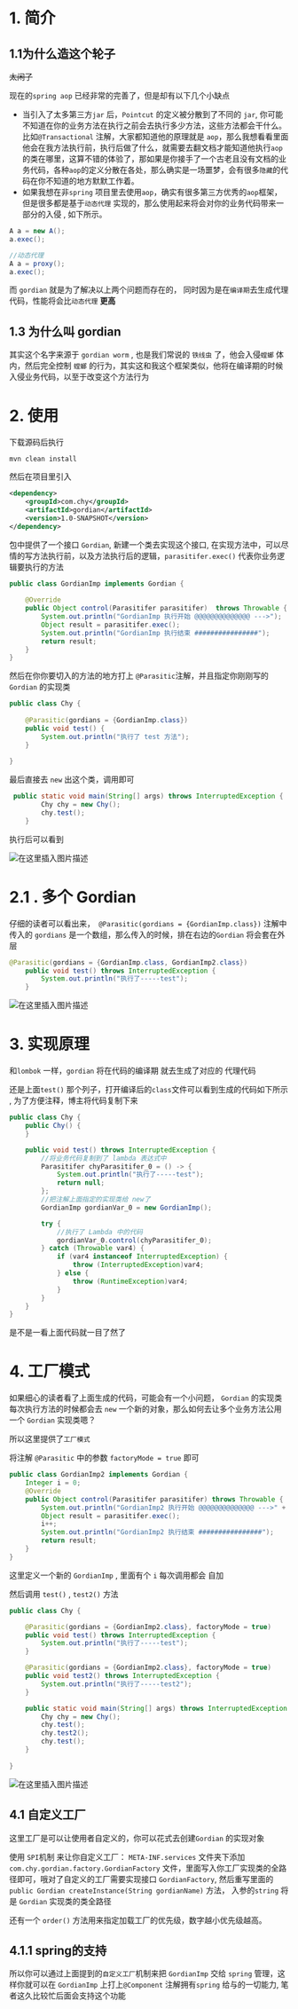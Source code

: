 # 1. 简介

## 1.1为什么造这个轮子
~~太闲了~~ 

现在的`spring aop` 已经非常的完善了，但是却有以下几个小缺点

- 当引入了太多第三方`jar` 后，`Pointcut` 的定义被分散到了不同的 `jar`, 你可能不知道在你的业务方法在执行之前会去执行多少方法，这些方法都会干什么。比如`@Transactional` 注解，大家都知道他的原理就是 `aop`，那么我想看看里面他会在我方法执行前，执行后做了什么，就需要去翻文档才能知道他执行`aop`的类在哪里，这算不错的体验了，那如果是你接手了一个古老且没有文档的业务代码，各种`aop`的定义分散在各处，那么确实是一场噩梦，会有很多`隐藏`的代码在你不知道的地方默默工作着。
- 如果我想在非`spring` 项目里去使用`aop`，确实有很多第三方优秀的`aop`框架，但是很多都是基于`动态代理` 实现的，那么使用起来将会对你的业务代码带来一部分的入侵 , 如下所示。
```java
A a = new A();
a.exec();

//动态代理
A a = proxy();
a.exec();
```

而 `gordian`  就是为了解决以上两个问题而存在的， 同时因为是在`编译期`去生成代理代码，性能将会比`动态代理` __更高__ 



## 1.3 为什么叫 gordian

其实这个名字来源于 `gordian worm` , 也是我们常说的 `铁线虫` 了，他会入侵`螳螂` 体内，然后完全控制 `螳螂` 的行为，其实这和我这个框架类似，他将在编译期的时候入侵业务代码，以至于改变这个方法行为


# 2. 使用

下载源码后执行
```shell
mvn clean install
```
然后在项目里引入
```xml
<dependency>
    <groupId>com.chy</groupId>
    <artifactId>gordian</artifactId>
    <version>1.0-SNAPSHOT</version>
</dependency>
```

包中提供了一个接口 `Gordian`, 新建一个类去实现这个接口, 在实现方法中，可以尽情的写方法执行前，以及方法执行后的逻辑，`parasitifer.exec()` 代表你业务逻辑要执行的方法
```java
public class GordianImp implements Gordian {
   
    @Override
    public Object control(Parasitifer parasitifer)  throws Throwable {
        System.out.println("GordianImp 执行开始 @@@@@@@@@@@@@@ --->");
        Object result = parasitifer.exec();
        System.out.println("GordianImp 执行结束 ################");
        return result;
    }
}
```

然后在你你要切入的方法的地方打上 `@Parasitic`注解，并且指定你刚刚写的 `Gordian` 的实现类
```java
public class Chy {
    
    @Parasitic(gordians = {GordianImp.class})
    public void test() {
        System.out.println("执行了 test 方法");
    }
    
}
```
最后直接去 `new` 出这个类，调用即可
```java
 public static void main(String[] args) throws InterruptedException {
        Chy chy = new Chy();
        chy.test();
    }
```

执行后可以看到 

![在这里插入图片描述](https://img-blog.csdnimg.cn/20200829174519662.png#pic_center)

# 2.1 . 多个 Gordian
仔细的读者可以看出来，` @Parasitic(gordians = {GordianImp.class})` 注解中传入的 `gordians` 是一个数组，那么传入的时候，排在右边的`Gordian` 将会套在外层

```java
@Parasitic(gordians = {GordianImp.class, GordianImp2.class})
    public void test() throws InterruptedException {
        System.out.println("执行了-----test");
    }
```
![在这里插入图片描述](https://img-blog.csdnimg.cn/20200829175352389.png#pic_center)




# 3. 实现原理
和`lombok` 一样，`gordian` 将在代码的编译期 就去生成了对应的 代理代码

还是上面`test()` 那个列子，打开编译后的`class`文件可以看到生成的代码如下所示 , 为了方便注释，博主将代码复制下来
```java
public class Chy {
    public Chy() {
    }

    public void test() throws InterruptedException {
        //将业务代码复制到了 lambda 表达式中
        Parasitifer chyParasitifer_0 = () -> {
            System.out.println("执行了-----test");
            return null;
        };
        //把注解上面指定的实现类给 new了
        GordianImp gordianVar_0 = new GordianImp();

        try {
   	        //执行了 Lambda 中的代码
            gordianVar_0.control(chyParasitifer_0);
        } catch (Throwable var4) {
            if (var4 instanceof InterruptedException) {
                throw (InterruptedException)var4;
            } else {
                throw (RuntimeException)var4;
            }
        }
    }
}
```
是不是一看上面代码就一目了然了

# 4. 工厂模式
如果细心的读者看了上面生成的代码，可能会有一个小问题， `Gordian` 的实现类每次执行方法的时候都会去 `new` 一个新的对象，那么如何去让多个业务方法公用一个 `Gordian` 实现类嗯？

所以这里提供了`工厂模式`

将注解 `@Parasitic` 中的参数 `factoryMode = true` 即可

```java
public class GordianImp2 implements Gordian {
    Integer i = 0;
    @Override
    public Object control(Parasitifer parasitifer) throws Throwable {
        System.out.println("GordianImp2 执行开始 @@@@@@@@@@@@@@ --->" + i);
        Object result = parasitifer.exec();
        i++;
        System.out.println("GordianImp2 执行结束 ################");
        return result;
    }
}

```

这里定义一个新的 `GordianImp` , 里面有个 `i` 每次调用都会 自加

然后调用 `test()` , `test2()` 方法
```java
public class Chy {

    @Parasitic(gordians = {GordianImp2.class}, factoryMode = true)
    public void test() throws InterruptedException {
        System.out.println("执行了-----test");
    }

    @Parasitic(gordians = {GordianImp2.class}, factoryMode = true)
    public void test2() throws InterruptedException {
        System.out.println("执行了-----test2");
    }

    public static void main(String[] args) throws InterruptedException {
        Chy chy = new Chy();
        chy.test();
        chy.test2();
        chy.test();
    }
    
}
```
![在这里插入图片描述](https://img-blog.csdnimg.cn/20200829180315609.png?x-oss-process=image/watermark,type_ZmFuZ3poZW5naGVpdGk,shadow_10,text_aHR0cHM6Ly9ibG9nLmNzZG4ubmV0L3UwMTA5Mjg1ODk=,size_16,color_FFFFFF,t_70#pic_center)

##  4.1 自定义工厂
这里工厂是可以让使用者自定义的，你可以花式去创建`Gordian` 的实现对象

使用 `SPI`机制 来让你自定义工厂：
`META-INF.services` 文件夹下添加 `com.chy.gordian.factory.GordianFactory` 文件，里面写入你工厂实现类的全路径即可，哦对了自定义的工厂需要实现接口 `GordianFactory`, 然后重写里面的 `public Gordian createInstance(String gordianName)` 方法， 入参的`string` 将是 `Gordian` 实现类的类全路径

还有一个 `order()` 方法用来指定加载工厂的优先级，数字越小优先级越高。

## 4.1.1 spring的支持

所以你可以通过上面提到的`自定义工厂`机制来把 `GordianImp` 交给 `spring` 管理，这样你就可以在 `GordianImp` 上打上`@Component` 注解拥有`spring` 给与的一切能力,  笔者这久比较忙后面会支持这个功能
